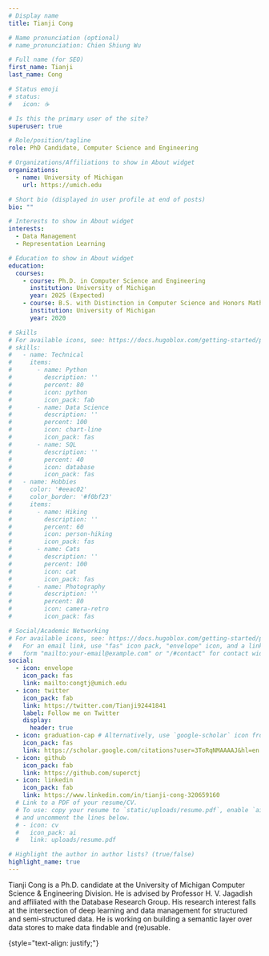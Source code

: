 ```yaml
---
# Display name
title: Tianji Cong

# Name pronunciation (optional)
# name_pronunciation: Chien Shiung Wu

# Full name (for SEO)
first_name: Tianji
last_name: Cong

# Status emoji
# status:
#   icon: ☕️

# Is this the primary user of the site?
superuser: true

# Role/position/tagline
role: PhD Candidate, Computer Science and Engineering

# Organizations/Affiliations to show in About widget
organizations:
  - name: University of Michigan
    url: https://umich.edu

# Short bio (displayed in user profile at end of posts)
bio: ""

# Interests to show in About widget
interests:
  - Data Management
  - Representation Learning

# Education to show in About widget
education:
  courses:
    - course: Ph.D. in Computer Science and Engineering
      institution: University of Michigan
      year: 2025 (Expected)
    - course: B.S. with Distinction in Computer Science and Honors Mathematics (Double Major)
      institution: University of Michigan
      year: 2020

# Skills
# For available icons, see: https://docs.hugoblox.com/getting-started/page-builder/#icons
# skills:
#   - name: Technical
#     items:
#       - name: Python
#         description: ''
#         percent: 80
#         icon: python
#         icon_pack: fab
#       - name: Data Science
#         description: ''
#         percent: 100
#         icon: chart-line
#         icon_pack: fas
#       - name: SQL
#         description: ''
#         percent: 40
#         icon: database
#         icon_pack: fas
#   - name: Hobbies
#     color: '#eeac02'
#     color_border: '#f0bf23'
#     items:
#       - name: Hiking
#         description: ''
#         percent: 60
#         icon: person-hiking
#         icon_pack: fas
#       - name: Cats
#         description: ''
#         percent: 100
#         icon: cat
#         icon_pack: fas
#       - name: Photography
#         description: ''
#         percent: 80
#         icon: camera-retro
#         icon_pack: fas

# Social/Academic Networking
# For available icons, see: https://docs.hugoblox.com/getting-started/page-builder/#icons
#   For an email link, use "fas" icon pack, "envelope" icon, and a link in the
#   form "mailto:your-email@example.com" or "/#contact" for contact widget.
social:
  - icon: envelope
    icon_pack: fas
    link: mailto:congtj@umich.edu
  - icon: twitter
    icon_pack: fab
    link: https://twitter.com/Tianji92441841
    label: Follow me on Twitter
    display:
      header: true
  - icon: graduation-cap # Alternatively, use `google-scholar` icon from `ai` icon pack
    icon_pack: fas
    link: https://scholar.google.com/citations?user=3ToRqNMAAAAJ&hl=en
  - icon: github
    icon_pack: fab
    link: https://github.com/superctj
  - icon: linkedin
    icon_pack: fab
    link: https://www.linkedin.com/in/tianji-cong-320659160
  # Link to a PDF of your resume/CV.
  # To use: copy your resume to `static/uploads/resume.pdf`, enable `ai` icons in `params.yaml`,
  # and uncomment the lines below.
  # - icon: cv
  #   icon_pack: ai
  #   link: uploads/resume.pdf

# Highlight the author in author lists? (true/false)
highlight_name: true
---
```


Tianji Cong is a Ph.D. candidate at the University of Michigan Computer Science & Engineering Division. He is advised by Professor H. V. Jagadish and affiliated with the Database Research Group. His research interest falls at the intersection of deep learning and data management for structured and semi-structured data. He is working on building a semantic layer over data stores to make data findable and (re)usable.
<!-- The line of work he is pushing forward revolves around representation learning for tabular data discovery, semantics understanding, and database performance optimization. -->
{style="text-align: justify;"}
